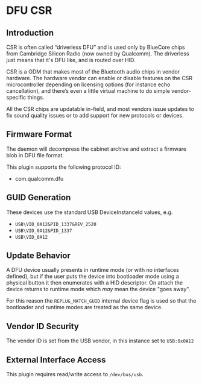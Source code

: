 # DFU CSR

## Introduction

CSR is often called “driverless DFU” and is used only by BlueCore chips from
Cambridge Silicon Radio (now owned by Qualcomm). The driverless just means that
it's DFU like, and is routed over HID.

CSR is a ODM that makes most of the Bluetooth audio chips in vendor hardware.
The hardware vendor can enable or disable features on the CSR microcontroller
depending on licensing options (for instance echo cancellation), and there’s
even a little virtual machine to do simple vendor-specific things.

All the CSR chips are updatable in-field, and most vendors issue updates to fix
sound quality issues or to add support for new protocols or devices.

## Firmware Format

The daemon will decompress the cabinet archive and extract a firmware blob in
DFU file format.

This plugin supports the following protocol ID:

* com.qualcomm.dfu

## GUID Generation

These devices use the standard USB DeviceInstanceId values, e.g.

* `USB\VID_0A12&PID_1337&REV_2520`
* `USB\VID_0A12&PID_1337`
* `USB\VID_0A12`

## Update Behavior

A DFU device usually presents in runtime mode (or with no interfaces defined),
but if the user puts the device into bootloader mode using a physical button
it then enumerates with a HID descriptor. On attach the device returns to
runtime mode which *may* mean the device "goes away".

For this reason the `REPLUG_MATCH_GUID` internal device flag is used so that
the bootloader and runtime modes are treated as the same device.

## Vendor ID Security

The vendor ID is set from the USB vendor, in this instance set to `USB:0x0A12`

## External Interface Access

This plugin requires read/write access to `/dev/bus/usb`.
